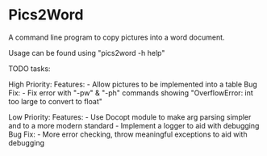 # Pics2Word

A command line program to copy pictures into a word document.

Usage can be found using "pics2word -h help"

TODO tasks:

High Priority:
    Features: 
    - Allow pictures to be implemented into a table
    Bug Fix:
    - Fix error with "-pw" & "-ph" commands showing "OverflowError: int too large to convert to float"

Low Priority:
    Features:
    - Use Docopt module to make arg parsing simpler and to a more modern standard
    - Implement a logger to aid with debugging
    Bug Fix:
    - More error checking, throw meaningful exceptions to aid with debugging
